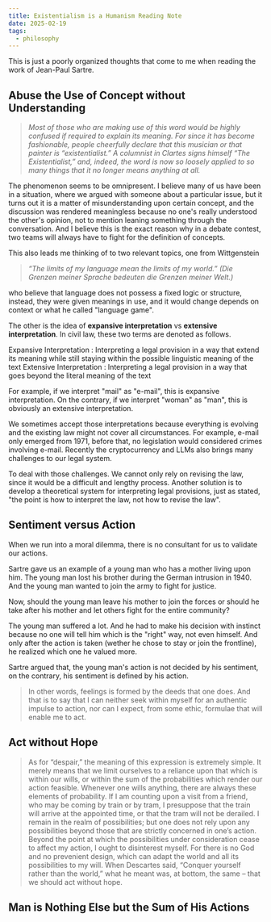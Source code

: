 ```yaml
---
title: Existentialism is a Humanism Reading Note
date: 2025-02-19
tags:
  - philosophy
---
```

This is just a poorly organized thoughts that come to me when reading the work of Jean-Paul Sartre.

## Abuse the Use of Concept without Understanding

> _Most of those who are making use of this word would be highly confused if required to explain its meaning. For since it has become fashionable, people cheerfully declare that this musician or that painter is “existentialist.” A columnist in Clartes signs himself “The Existentialist,” and, indeed, the word is now so loosely applied to so many things that it no longer means anything at all._

The phenomenon seems to be omnipresent. I believe many of us have been in a situation, where we argued with someone about a particular issue, but it turns out it is a matter of misunderstanding upon certain concept, and the discussion was rendered meaningless because no one's really understood the other's opinion, not to mention leaning something through the conversation. And I believe this is the exact reason why in a debate contest, two teams will always have to fight for the definition of concepts.

This also leads me thinking of to two relevant topics, one from Wittgenstein

 > _“The limits of my language mean the limits of my world.” (Die Grenzen meiner Sprache bedeuten die Grenzen meiner Welt.)_
 
 who believe that language does not possess a fixed logic or structure, instead, they were given meanings in use, and it would change depends on context or what he called "language game".
 
 The other is the idea of **expansive interpretation** vs **extensive interpretation**. In civil law, these two terms are denoted as follows.

Expansive Interpretation
: Interpreting a legal provision in a way that extend its meaning while still staying within the possible linguistic meaning of the text
Extensive Interpretation
: Interpreting a legal provision in a way that goes beyond the literal meaning of the text

For example, if we interpret "mail" as "e-mail", this is expansive interpretation. On the contrary, if we interpret "woman" as "man", this is obviously an extensive interpretation.

We sometimes accept those interpretations because everything is evolving and the existing law might not cover all circumstances. For example, e-mail only emerged from 1971, before that, no legislation would considered crimes involving e-mail. Recently the cryptocurrency and LLMs also brings many challenges to our legal system. 

To deal with those challenges. We cannot only rely on revising the law, since it would be a difficult and lengthy process. Another solution is to develop a theoretical system for interpreting legal provisions, just as stated, "the point is how to interpret the law, not how to revise the law".

## Sentiment versus Action

When we run into a moral dilemma, there is no consultant for us to validate our actions. 

Sartre gave us an example of a young man who has a mother living upon him. The young man lost his brother during the German intrusion in 1940. And the young man wanted to join the army to fight for justice. 

Now, should the young man leave his mother to join the forces or should he take after his mother and let others fight for the entire community?

The young man suffered a lot. And he had to make his decision with instinct because no one will tell him which is the "right" way, not even himself. And only after the action is taken (wether he chose to stay or join the frontline), he realized which one he valued more.

Sartre argued that, the young man's action is not decided by his sentiment, on the contrary, his sentiment is defined by his action. 

> In other words, feelings is formed by the deeds that one does. And that is to say that I can neither seek within myself for an authentic impulse to action, nor can I expect, from some ethic, formulae that will enable me to act.

## Act without Hope

> As for “despair,” the meaning of this expression is extremely simple. It merely means that we limit ourselves to a reliance upon that which is within our wills, or within the sum of the probabilities which render our action feasible. Whenever one wills anything, there are always these elements of probability. If I am counting upon a visit from a friend, who may be coming by train or by tram, I presuppose that the train will arrive at the appointed time, or that the tram will not be derailed. I remain in the realm of possibilities; but one does not rely upon any possibilities beyond those that are strictly concerned in one’s action. Beyond the point at which the possibilities under consideration cease to affect my action, I ought to disinterest myself. For there is no God and no prevenient design, which can adapt the world and all its possibilities to my will. When Descartes said, “Conquer yourself rather than the world,” what he meant was, at bottom, the same – that we should act without hope.

## Man is Nothing Else but the Sum of His Actions

